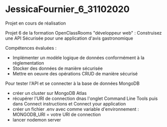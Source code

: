 # JessicaFournier_6_31102020

Projet en cours de réalisation

Projet 6 de la formation OpenClassRooms "développeur web" : Construisez une API Sécurisée pour une application d'avis gastronomique

Compétences évaluées :
  - Implémenter un modèle logique de données conformément à la réglementation
  - Stocker des données de manière sécurisée
  - Mettre en oeuvre des opérations CRUD de manière sécurisé

Pour tester l'API et se connecter à la base de données MongoDB 
  - créer un cluster sur MongoDB Atlas
  - récupérer l'URI de connection dnas l'onglet Command Line Tools puis dans Connect instructions et Connect your application
  - créer un fichier .env avec comme variable d'environnement : MONGODB_URI = votre URI de connection
  - lancer nodemon server


  
